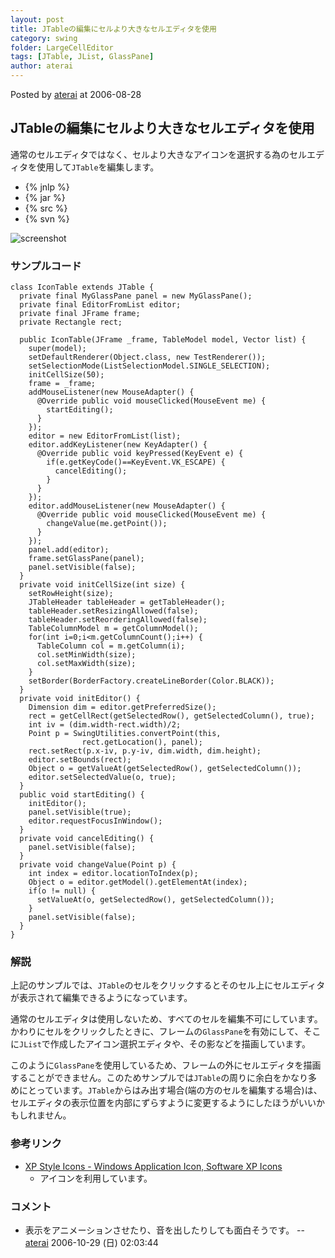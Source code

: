 ```yaml
---
layout: post
title: JTableの編集にセルより大きなセルエディタを使用
category: swing
folder: LargeCellEditor
tags: [JTable, JList, GlassPane]
author: aterai
---
```


Posted by [aterai](http://terai.xrea.jp/aterai.html) at 2006-08-28

## JTableの編集にセルより大きなセルエディタを使用
通常のセルエディタではなく、セルより大きなアイコンを選択する為のセルエディタを使用して`JTable`を編集します。

- {% jnlp %}
- {% jar %}
- {% src %}
- {% svn %}

<!-- dummy comment line for breaking list -->

![screenshot](https://lh5.googleusercontent.com/_9Z4BYR88imo/TQTO6b-zTJI/AAAAAAAAAdI/UAROdzzun4k/s800/LargeCellEditor.png)

### サンプルコード
<pre class="prettyprint"><code>class IconTable extends JTable {
  private final MyGlassPane panel = new MyGlassPane();
  private final EditorFromList editor;
  private final JFrame frame;
  private Rectangle rect;

  public IconTable(JFrame _frame, TableModel model, Vector list) {
    super(model);
    setDefaultRenderer(Object.class, new TestRenderer());
    setSelectionMode(ListSelectionModel.SINGLE_SELECTION);
    initCellSize(50);
    frame = _frame;
    addMouseListener(new MouseAdapter() {
      @Override public void mouseClicked(MouseEvent me) {
        startEditing();
      }
    });
    editor = new EditorFromList(list);
    editor.addKeyListener(new KeyAdapter() {
      @Override public void keyPressed(KeyEvent e) {
        if(e.getKeyCode()==KeyEvent.VK_ESCAPE) {
          cancelEditing();
        }
      }
    });
    editor.addMouseListener(new MouseAdapter() {
      @Override public void mouseClicked(MouseEvent me) {
        changeValue(me.getPoint());
      }
    });
    panel.add(editor);
    frame.setGlassPane(panel);
    panel.setVisible(false);
  }
  private void initCellSize(int size) {
    setRowHeight(size);
    JTableHeader tableHeader = getTableHeader();
    tableHeader.setResizingAllowed(false);
    tableHeader.setReorderingAllowed(false);
    TableColumnModel m = getColumnModel();
    for(int i=0;i&lt;m.getColumnCount();i++) {
      TableColumn col = m.getColumn(i);
      col.setMinWidth(size);
      col.setMaxWidth(size);
    }
    setBorder(BorderFactory.createLineBorder(Color.BLACK));
  }
  private void initEditor() {
    Dimension dim = editor.getPreferredSize();
    rect = getCellRect(getSelectedRow(), getSelectedColumn(), true);
    int iv = (dim.width-rect.width)/2;
    Point p = SwingUtilities.convertPoint(this,
                rect.getLocation(), panel);
    rect.setRect(p.x-iv, p.y-iv, dim.width, dim.height);
    editor.setBounds(rect);
    Object o = getValueAt(getSelectedRow(), getSelectedColumn());
    editor.setSelectedValue(o, true);
  }
  public void startEditing() {
    initEditor();
    panel.setVisible(true);
    editor.requestFocusInWindow();
  }
  private void cancelEditing() {
    panel.setVisible(false);
  }
  private void changeValue(Point p) {
    int index = editor.locationToIndex(p);
    Object o = editor.getModel().getElementAt(index);
    if(o != null) {
      setValueAt(o, getSelectedRow(), getSelectedColumn());
    }
    panel.setVisible(false);
  }
}
</code></pre>

### 解説
上記のサンプルでは、`JTable`のセルをクリックするとそのセル上にセルエディタが表示されて編集できるようになっています。

通常のセルエディタは使用しないため、すべてのセルを編集不可にしています。かわりにセルをクリックしたときに、フレームの`GlassPane`を有効にして、そこに`JList`で作成したアイコン選択エディタや、その影などを描画しています。

このように`GlassPane`を使用しているため、フレームの外にセルエディタを描画することができません。このためサンプルでは`JTable`の周りに余白をかなり多めにとっています。`JTable`からはみ出す場合(端の方のセルを編集する場合)は、セルエディタの表示位置を内部にずらすように変更するようにしたほうがいいかもしれません。

### 参考リンク
- [XP Style Icons - Windows Application Icon, Software XP Icons](http://www.icongalore.com/)
    - アイコンを利用しています。

<!-- dummy comment line for breaking list -->

### コメント
- 表示をアニメーションさせたり、音を出したりしても面白そうです。 -- [aterai](http://terai.xrea.jp/aterai.html) 2006-10-29 (日) 02:03:44

<!-- dummy comment line for breaking list -->

